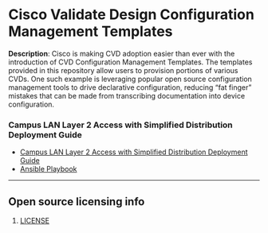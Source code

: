 # Cisco Validate Design Configuration Management Templates

**Description**:  Cisco is making CVD adoption easier than ever with the introduction of CVD Configuration Management Templates.  The templates provided in this repository allow users to provision portions of various CVDs. One such  example is leveraging popular open source configuration management tools to drive declarative configuration, reducing “fat finger” mistakes that can be made from transcribing documentation into device configuration.

### Campus LAN Layer 2 Access with Simplified Distribution Deployment Guide
- [Campus LAN Layer 2 Access with Simplified Distribution Deployment Guide](https://www.cisco.com/c/dam/en/us/td/docs/solutions/CVD/Oct2015/CVD-Campus_LAN_L2_Access_Simplified_Dist_Deployment-Oct2015.pdf)
- [Ansible Playbook](campus-lan-layer-2-access/ansible)

----

## Open source licensing info
1. [LICENSE](LICENSE)
